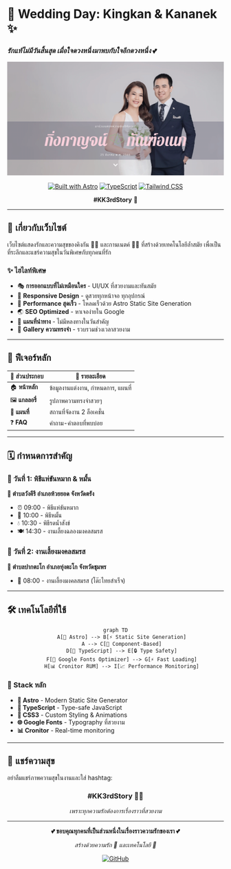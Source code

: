 # 💒 Wedding Day: Kingkan & Kananek ✨
### *รักแท้ไม่มีวันสิ้นสุด เมื่อใจดวงหนึ่งมาพบกับใจอีกดวงหนึ่ง* 💕

<div align="center">

![Wedding Photo](./public/kk_00185-social.png)

[![Built with Astro](https://img.shields.io/badge/Built%20with-Astro-blueviolet?style=for-the-badge&logo=astro)](https://astro.build)
[![TypeScript](https://img.shields.io/badge/TypeScript-007ACC?style=for-the-badge&logo=typescript&logoColor=white)](https://www.typescriptlang.org/)
[![Tailwind CSS](https://img.shields.io/badge/Tailwind_CSS-38B2AC?style=for-the-badge&logo=tailwind-css&logoColor=white)](https://tailwindcss.com/)

**#KK3rdStory** 📖

</div>

---

## 🌟 เกี่ยวกับเว็บไซต์

เว็บไซต์แสดงรักและความสุขของคิงกัน 👰‍♀️ และกานเนตค์ 🤵‍♂️ ที่สร้างด้วยเทคโนโลยีล้ำสมัย เพื่อเป็นที่ระลึกและแชร์ความสุขในวันพิเศษกับทุกคนที่รัก

### ✨ ไฮไลท์พิเศษ
- 🎭 **การออกแบบที่ไม่เหมือนใคร** - UI/UX ที่สวยงามและทันสมัย
- 📱 **Responsive Design** - ดูสวยทุกหน้าจอ ทุกอุปกรณ์
- 🚀 **Performance สุดเร็ว** - โหลดเร็วด้วย Astro Static Site Generation
- 🌏 **SEO Optimized** - หาเจอง่ายใน Google
- 📍 **แผนที่นำทาง** - ไม่มีหลงทางในวันสำคัญ
- 💌 **Gallery ความทรงจำ** - รวบรวมช่วงเวลาสวยงาม

---

## 🎯 ฟีเจอร์หลัก

| 🎪 ส่วนประกอบ | 📝 รายละเอียด |
|--------------|-------------|
| 🏠 **หน้าหลัก** | ข้อมูลงานแต่งงาน, กำหนดการ, แผนที่ |
| 🖼️ **แกลลอรี่** | รูปภาพความทรงจำสวยๆ |
| 📍 **แผนที่** | สถานที่จัดงาน 2 ล็อเคชั่น |
| ❓ **FAQ** | คำถาม-คำตอบที่พบบ่อย |

---

## 🗓️ กำหนดการสำคัญ

### 📅 วันที่ 1: พิธีแห่ขันหมาก & หมั้น
**📍 ตำบลวังคีรี อำเภอห้วยยอด จังหวัดตรัง**
- ⏰ 09:00 - พิธีแห่ขันหมาก
- 💍 10:00 - พิธีหมั้น  
- 💧 10:30 - พิธีรดน้ำสังข์
- 🍽️ 14:30 - งานเลี้ยงฉลองมงคลสมรส

### 📅 วันที่ 2: งานเลี้ยงมงคลสมรส
**📍 ตำบลปากตะโก อำเภอทุ่งตะโก จังหวัดชุมพร**
- 🌅 08:00 - งานเลี้ยงมงคลสมรส (โต๊ะไทยสำเร็จ)

---

## 🛠️ เทคโนโลยีที่ใช้

<div align="center">

```mermaid
graph TD
    A[🚀 Astro] --> B[⚡ Static Site Generation]
    A --> C[🎨 Component-Based]
    D[📝 TypeScript] --> E[🔒 Type Safety]
    F[🎯 Google Fonts Optimizer] --> G[⚡ Fast Loading]
    H[📊 Cronitor RUM] --> I[📈 Performance Monitoring]
```

</div>

### 🎪 Stack หลัก
- **🚀 Astro** - Modern Static Site Generator
- **📝 TypeScript** - Type-safe JavaScript
- **🎨 CSS3** - Custom Styling & Animations
- **🌐 Google Fonts** - Typography ที่สวยงาม
- **📊 Cronitor** - Real-time monitoring

---
## 📸 แชร์ความสุข

อย่าลืมแชร์ภาพความสุขในงานและใส่ hashtag:

<div align="center">

### **#KK3rdStory** 📖✨

*เพราะทุกความรักต้องการเรื่องราวที่สวยงาม*

</div>

---

<div align="center">

**💕 ขอบคุณทุกคนที่เป็นส่วนหนึ่งในเรื่องราวความรักของเรา 💕**

*สร้างด้วยความรัก 💖 และเทคโนโลยี 🚀*

[![GitHub](https://img.shields.io/github/stars/dvgamerr/wedding-day?style=social)](https://github.com/dvgamerr/wedding-day)

</div>

